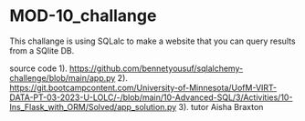 # MOD-10_challange
This challange is using SQLalc to make a website that you can query results from a SQlite DB.

source code
1). https://github.com/bennetyousuf/sqlalchemy-challenge/blob/main/app.py
2). https://git.bootcampcontent.com/University-of-Minnesota/UofM-VIRT-DATA-PT-03-2023-U-LOLC/-/blob/main/10-Advanced-SQL/3/Activities/10-Ins_Flask_with_ORM/Solved/app_solution.py
3). tutor Aisha Braxton

